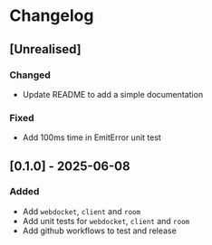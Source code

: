 # Changelog

## [Unrealised]

### Changed

- Update README to add a simple documentation

### Fixed

- Add 100ms time in EmitError unit test

## [0.1.0] - 2025-06-08

### Added

- Add `webdocket`, `client` and `room` 
- Add unit tests for `webdocket`, `client` and `room`
- Add github workflows to test and release
